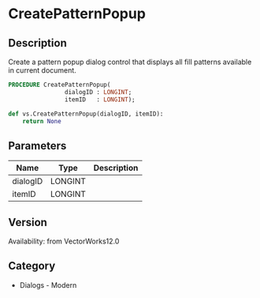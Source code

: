 # CreatePatternPopup

## Description
Create a pattern popup dialog control that displays all fill patterns available in current document.

```pascal
PROCEDURE CreatePatternPopup(
				dialogID : LONGINT;
				itemID   : LONGINT);
```

```python
def vs.CreatePatternPopup(dialogID, itemID):
    return None
```

## Parameters
|Name|Type|Description|
|---|---|---|
|dialogID|LONGINT|   |
|itemID|LONGINT|   |

## Version
Availability: from VectorWorks12.0

## Category
* Dialogs - Modern


